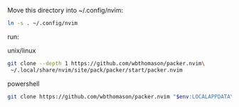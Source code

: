 Move this directory into ~/.config/nvim:

```bash
ln -s . ~/.config/nvim
```

run:

unix/linux

```bash
git clone --depth 1 https://github.com/wbthomason/packer.nvim\
 ~/.local/share/nvim/site/pack/packer/start/packer.nvim
```

powershell

```bash
git clone https://github.com/wbthomason/packer.nvim "$env:LOCALAPPDATA\nvim-data\site\pack\packer\start\packer.nvim"
```

